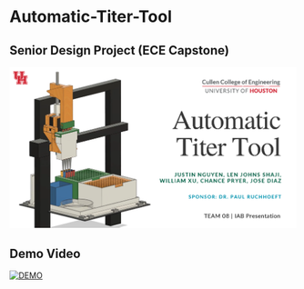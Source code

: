 # Automatic-Titer-Tool
## Senior Design Project (ECE Capstone)
![GEL](DEM.png)

## Demo Video
[![DEMO](https://img.youtube.com/vi/yC5J77mjxKA/0.jpg)](https://www.youtube.com/watch?v=yC5J77mjxKA)
